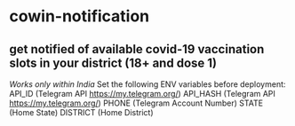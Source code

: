 # cowin-notification
## get notified of available covid-19 vaccination slots in your district (18+ and dose 1)
*Works only within India*
Set the following ENV variables before deployment:
API_ID (Telegram API https://my.telegram.org/) 
API_HASH (Telegram API https://my.telegram.org/)
PHONE (Telegram Account Number)
STATE (Home State)
DISTRICT (Home District)
